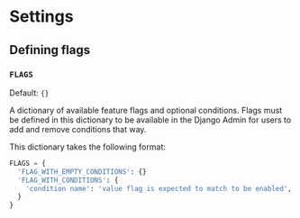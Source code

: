 # Settings

## Defining flags

### `FLAGS`

Default: `{}`

A dictionary of available feature flags and optional conditions. Flags must be defined in this dictionary to be available in the Django Admin for users to add and remove conditions that way.

This dictionary takes the following format:

```python
FLAGS = {
  'FLAG_WITH_EMPTY_CONDITIONS': {}
  'FLAG_WITH_CONDITIONS': {
    'condition name': 'value flag is expected to match to be enabled',
  }
}
```
